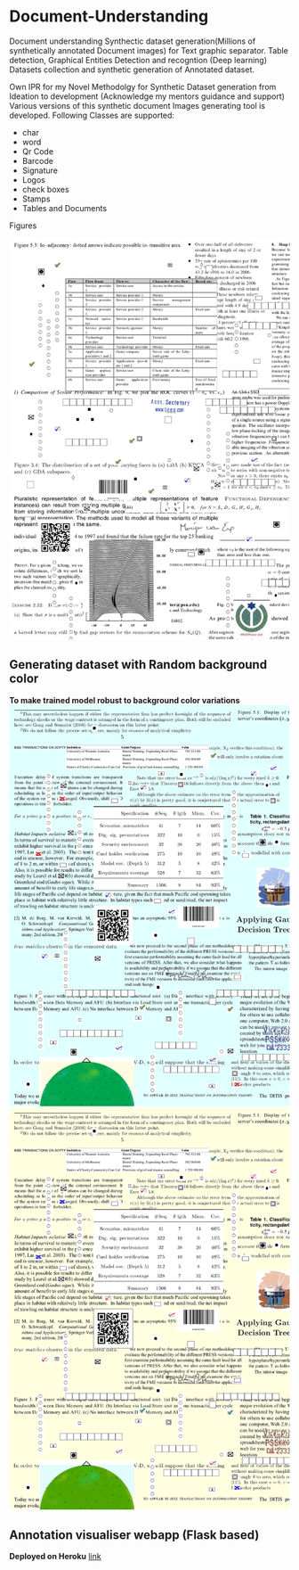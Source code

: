 # Document-Understanding
Document understanding Synthectic dataset generation(Millions of synthetically annotated Document images) for Text graphic separator.
Table detection, Graphical Entities Detection and recogntion (Deep learning)
Datasets collection and synthetic generation of Annotated dataset. <br/>

Own IPR for my Novel Methodolgy for Synthetic Dataset generation from Ideation to development (Acknowledge my mentors guidance and support) <br/>
Various versions of this synthetic document Images generating tool is developed.
Following Classes are supported:
- char
- word
- Qr Code
- Barcode
- Signature
- Logos
- check boxes
- Stamps
- Tables and Documents

Figures

![alt](resources/13.png)
## Generating dataset with Random background color
 <b>To make trained model robust to background color variations</b>
 ![alt](resources/4.png)
 ![alt](resources/annotated.png)
## Annotation visualiser webapp (Flask based)
<b>Deployed on Heroku</b> [link](https://annotation-visualiser-app.herokuapp.com/)
